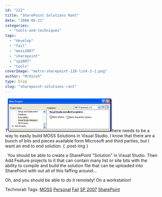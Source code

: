 ```yaml
---
id: "222"
title: "SharePoint Solutions Rant"
date: "2008-05-21"
categories: 
  - "tools-and-techniques"
tags: 
  - "develop"
  - "fail"
  - "moss2007"
  - "sharepoint"
  - "sp2007"
  - "tools"
coverImage: "metro-sharepoint-128-link-2-1.png"
author: "MrHinsh"
type: blog
slug: "sharepoint-solutions-rant"
---
```


<Rant>

T[![image](images/SharePointSolutionsRant_8482-image_thumb-1-2.png)](http://blog.hinshelwood.com/files/2011/05/GWB-WindowsLiveWriter-SharePointSolutionsRant_8482-image_2.png)here needs to be a way to easily build MOSS Solutions in Visual Studio. I know that there are a bunch of bits and pieces available form Microsoft and third parties, but I want an end to end solution.
{ .post-img }

  You should be able to create a SharePoint "Solution" in Visual Studio. Then Add Feature projects to it that can contain many list or site bits with the ability to compile and build the solution file that can be uploaded into SharePoint with out all of this faffing around...

Oh, and you should be able to do it remotely! On a workstation!

</Rant>

Technorati Tags: [MOSS](http://technorati.com/tags/MOSS) [Personal](http://technorati.com/tags/Personal) [Fail](http://technorati.com/tags/Fail) [SP 2007](http://technorati.com/tags/SP+2007) [SharePoint](http://technorati.com/tags/SharePoint)




